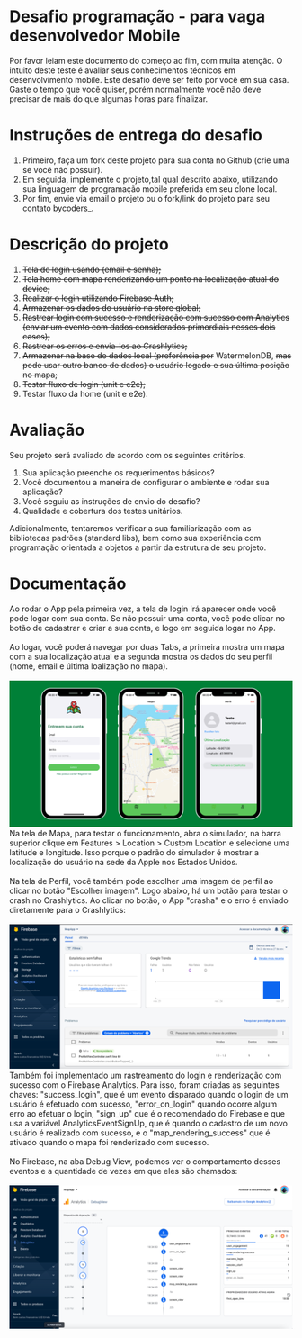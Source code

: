 # Desafio programação - para vaga desenvolvedor Mobile
Por favor leiam este documento do começo ao fim, com muita atenção.
O intuito deste teste é avaliar seus conhecimentos técnicos em desenvolvimento mobile.
Este desafio deve ser feito por você em sua casa. Gaste o tempo que você quiser, porém normalmente você não deve precisar de mais do que algumas horas para finalizar.

# Instruções de entrega do desafio

1. Primeiro, faça um fork deste projeto para sua conta no Github (crie uma se você não possuir).
2. Em seguida, implemente o projeto,tal qual descrito abaixo, utilizando sua linguagem de programação mobile preferida em seu clone local.
3. Por fim, envie via email o projeto ou o fork/link do projeto para seu contato bycoders_.

# Descrição do projeto

1. <s>Tela de login usando (email e senha);</s>
2. <s>Tela home com mapa renderizando um ponto na localização atual do device;</s>
3. <s>Realizar o login utilizando Firebase Auth;</s>
4. <s>Armazenar os dados do usuário na store global;</s>
5. <s>Rastrear login com sucesso e renderização com sucesso com Analytics (enviar um evento com dados considerados primordiais nesses dois casos);</s>
6. <s>Rastrear os erros e envia-los ao Crashlytics;</s>
7. <s>Armazenar na base de dados local (preferência por</s> WatermelonDB, <s>mas pode usar outro banco de dados) o usuário logado e sua última posição no mapa;</s>
8. <s>Testar fluxo de login (unit e e2e);</s>
9. Testar fluxo da home (unit e e2e).

# Avaliação

Seu projeto será avaliado de acordo com os seguintes critérios.

1. Sua aplicação preenche os requerimentos básicos?
2. Você documentou a maneira de configurar o ambiente e rodar sua aplicação?
3. Você seguiu as instruções de envio do desafio?
4. Qualidade e cobertura dos testes unitários.

Adicionalmente, tentaremos verificar a sua familiarização com as bibliotecas padrões (standard libs), bem como sua experiência com programação orientada a objetos a partir da estrutura de seu projeto.

# Documentação

Ao rodar o App pela primeira vez, a tela de login irá aparecer onde você pode logar com sua conta. Se não possuir uma conta, você pode clicar no botão de cadastrar e criar a sua conta, e logo em seguida logar no App. 
<br />
<br />
Ao logar, você poderá navegar por duas Tabs, a primeira mostra um mapa com a sua localização atual e a segunda mostra os dados do seu perfil (nome, email e última loalização no mapa).
<br />
<br />
<img src="assets/screens.png" alt="imagem-telas" />
<br />
 Na tela de Mapa, para testar o funcionamento, abra o simulador, na barra superior clique em Features > Location > Custom Location e selecione uma latitude e longitude. Isso porque o padrão do simulador é mostrar a localização do usuário na sede da Apple nos Estados Unidos.
<br />
<br />
Na tela de Perfil, você também pode escolher uma imagem de perfil ao clicar no botão "Escolher imagem". Logo abaixo, há um botão para testar o crash no Crashlytics. Ao clicar no botão, o App "crasha" e o erro é enviado diretamente para o Crashlytics:
<br />
<br />
<img src="assets/crashlytics.png" alt="imagem-painel-crashlytics" />
<br />
Também foi implementado um rastreamento do login e renderização com sucesso com o Firebase Analytics. Para isso, foram criadas as seguintes chaves: "success_login", que é um evento disparado quando o login de um usuário é efetuado com sucesso, "error_on_login" quando ocorre algum erro ao efetuar o login, "sign_up" que é o recomendado do Firebase e que usa a variável AnalyticsEventSignUp, que é quando o cadastro de um novo usuário é realizado com sucesso, e o "map_rendering_success" que é ativado quando o mapa foi renderizado com sucesso. 
<br />
<br />
No Firebase, na aba Debug View, podemos ver o comportamento desses eventos e a quantidade de vezes em que eles são chamados:
<br />
<br />
<img src="assets/analytics.png" alt="imagem-painel-crashlytics" />
<br />

